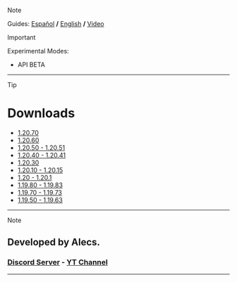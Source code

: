 > [!NOTE]
> Guides: [Español](/guides/ES.md) **/** [English](/guides/EN.md) **/** [Video](https://youtu.be/FMnSQ2R94PI)

> [!IMPORTANT]
> Experimental Modes:  
> - API BETA

---

> [!TIP]
> # Downloads
> - [1.20.70](https://www.mediafire.com/file/ux4aqssczlwl9cu/Fakeplayer_1.20.70.mcpack/file)
> - [1.20.60](https://www.mediafire.com/file/6szquispqc3hc9t/Fakeplayer_1.20.60.mcpack/file)
> - [1.20.50 - 1.20.51](https://www.mediafire.com/file/3zh0lpzczgb62st/Fakeplayer_1.20.50.mcpack/file)
> - [1.20.40 - 1.20.41](https://www.mediafire.com/file/p38nnpzv92xt745/Fakeplayer_1.20.40.mcpack/file)
> - [1.20.30](https://www.mediafire.com/file/i674gb2jixfbgw6/Fakeplayer_1.20.30.mcpack/file)
> - [1.20.10 - 1.20.15](https://www.mediafire.com/file/90orvm8v9rop1pj/Fakeplayer_1.20.10.mcpack/file)
> - [1.20 - 1.20.1](https://www.mediafire.com/file/z9xtd8f1ez7yiyp/Fakeplayer_1.20.mcpack/file)
> - [1.19.80 - 1.19.83](https://www.mediafire.com/file/qsf0xswv7duzgi3/Fakeplayer_1.19.80.mcpack/file)
> - [1.19.70 - 1.19.73](https://www.mediafire.com/file/7ppkbmo1kijz3ys/Fakeplayer+1.19.70.mcpack/file)
> - [1.19.50 - 1.19.63](https://www.mediafire.com/download/n6yr81m6z0r4392)

---
> [!NOTE]
> ## Developed by Alecs.
> ### [Discord Server](https://discord.gg/96Uyt3KWT5) **-** [YT Channel](https://www.youtube.com/@yosoyalexD)
---